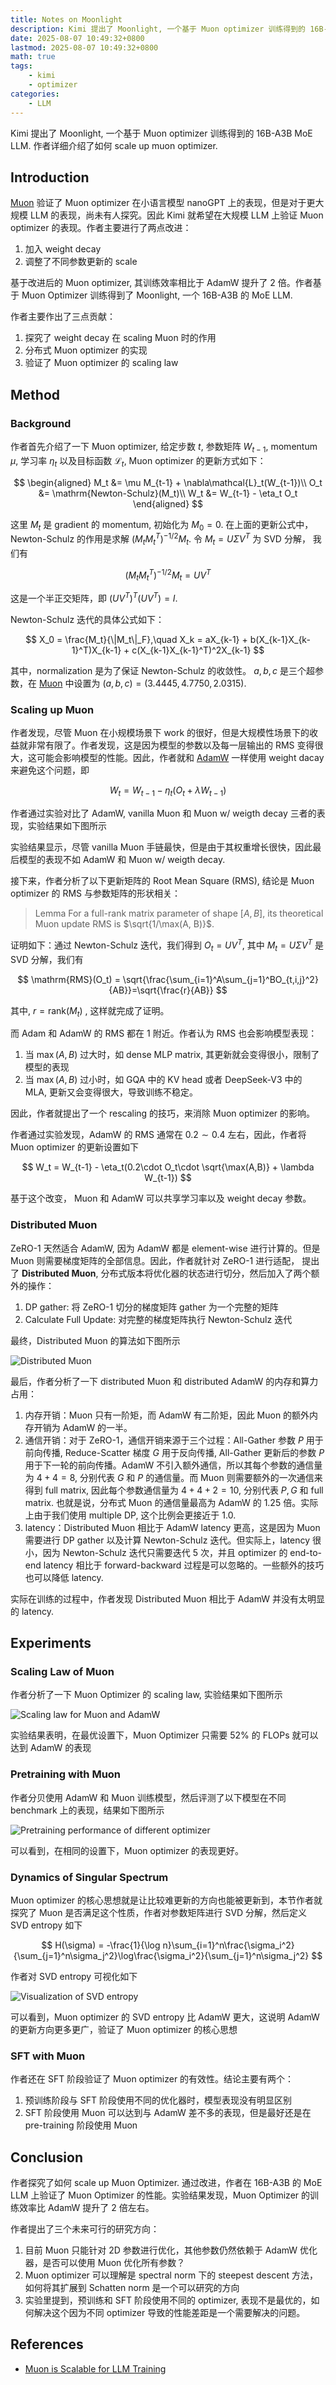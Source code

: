 ```yaml
---
title: Notes on Moonlight
description: Kimi 提出了 Moonlight, 一个基于 Muon optimizer 训练得到的 16B-A3B MoE LLM. 作者详细介绍了如何 scale up muon optimizer.
date: 2025-08-07 10:49:32+0800
lastmod: 2025-08-07 10:49:32+0800
math: true
tags: 
    - kimi
    - optimizer
categories:
    - LLM 
---
```



Kimi 提出了 Moonlight, 一个基于 Muon optimizer 训练得到的 16B-A3B MoE LLM. 作者详细介绍了如何 scale up muon optimizer.

## Introduction

[Muon](https://maosong.website/p/notes-on-muon-blog/) 验证了 Muon optimizer 在小语言模型 nanoGPT 上的表现，但是对于更大规模 LLM 的表现，尚未有人探究。因此 Kimi 就希望在大规模 LLM 上验证 Muon optimizer 的表现。作者主要进行了两点改进：

1. 加入 weight decay
2. 调整了不同参数更新的 scale

基于改进后的 Muon optimizer, 其训练效率相比于 AdamW 提升了 2 倍。作者基于 Muon Optimizer 训练得到了 Moonlight, 一个 16B-A3B 的 MoE LLM.

作者主要作出了三点贡献：

1. 探究了 weight decay 在 scaling Muon 时的作用
2. 分布式 Muon optimizer 的实现
3. 验证了 Muon optimizer 的 scaling law

## Method

### Background

作者首先介绍了一下 Muon optimizer, 给定步数 $t$, 参数矩阵 $W_{t-1}$, momentum $\mu$, 学习率 $\eta_t$ 以及目标函数 $\mathcal{L}_t$, Muon optimizer 的更新方式如下：

$$
\begin{aligned}
M_t &= \mu M_{t-1} + \nabla\mathcal{L}_t(W_{t-1})\\
O_t &= \mathrm{Newton-Schulz}(M_t)\\
W_t &= W_{t-1} - \eta_t O_t
\end{aligned}
$$

这里 $M_t$ 是 gradient 的 momentum, 初始化为 $M_0=0$. 在上面的更新公式中，Newton-Schulz 的作用是求解 $(M_tM_t^T)^{-1/2}M_t$. 令 $M_t=U\Sigma V^T$ 为 SVD 分解， 我们有

$$
(M_tM_t^T)^{-1/2}M_t = UV^T
$$

这是一个半正交矩阵，即 $(UV^T)^T(UV^T)=I$.

Newton-Schulz 迭代的具体公式如下：

$$
X_0 = \frac{M_t}{\|M_t\|_F},\quad X_k = aX_{k-1} + b(X_{k-1}X_{k-1}^T)X_{k-1} + c(X_{k-1}X_{k-1}^T)^2X_{k-1}
$$

其中，normalization 是为了保证 Newton-Schulz 的收敛性。 $a,b,c$ 是三个超参数，在 [Muon](Muon.md) 中设置为 $(a,b,c)=(3.4445, 4.7750, 2.0315)$.

### Scaling up Muon

作者发现，尽管 Muon 在小规模场景下 work 的很好，但是大规模性场景下的收益就非常有限了。作者发现，这是因为模型的参数以及每一层输出的 RMS 变得很大，这可能会影响模型的性能。因此，作者就和 [AdamW](AdamW.md) 一样使用 weight dacay 来避免这个问题，即

$$
W_t =W_{t-1} - \eta_t(O_t + \lambda W_{t-1})
$$

作者通过实验对比了 AdamW, vanilla Muon 和 Muon w/ weigth decay 三者的表现，实验结果如下图所示

实验结果显示，尽管 vanilla Muon 手链最快，但是由于其权重增长很快，因此最后模型的表现不如 AdamW 和 Muon w/ weigth decay.

接下来，作者分析了以下更新矩阵的 Root Mean Square (RMS), 结论是 Muon optimizer 的 RMS 与参数矩阵的形状相关：

> Lemma
> For a full-rank matrix parameter of shape $[A, B]$, its theoretical Muon update RMS is $\sqrt{1/\max(A, B)}$.

证明如下：通过 Newton-Schulz 迭代，我们得到 $O_t=UV^T$, 其中 $M_t=U\Sigma V^T$ 是 SVD 分解，我们有

$$
\mathrm{RMS}(O_t) = \sqrt{\frac{\sum_{i=1}^A\sum_{j=1}^BO_{t,i,j}^2}{AB}}=\sqrt{\frac{r}{AB}}
$$

其中, $r=\mathrm{rank}(M_t)$ , 这样就完成了证明。

而 Adam 和 AdamW 的 RMS 都在 $1$ 附近。作者认为 RMS 也会影响模型表现：

1. 当 $\max(A,B)$ 过大时，如 dense MLP matrix, 其更新就会变得很小，限制了模型的表现
2. 当 $\max(A,B)$ 过小时，如 GQA 中的 KV head 或者 DeepSeek-V3 中的 MLA, 更新又会变得很大，导致训练不稳定。

因此，作者就提出了一个 rescaling 的技巧，来消除 Muon optimizer 的影响。

作者通过实验发现，AdamW 的 RMS 通常在 $0.2\sim0.4$ 左右，因此，作者将 Muon optimizer 的更新设置如下

$$
W_t = W_{t-1} - \eta_t(0.2\cdot O_t\cdot \sqrt{\max(A,B)} + \lambda W_{t-1})
$$

基于这个改变， Muon 和 AdamW 可以共享学习率以及 weight decay 参数。

### Distributed Muon

ZeRO-1 天然适合 AdamW, 因为 AdamW 都是 element-wise 进行计算的。但是 Muon 则需要梯度矩阵的全部信息。因此，作者就针对 ZeRO-1 进行适配， 提出了 **Distributed Muon**,  分布式版本将优化器的状态进行切分，然后加入了两个额外的操作：

1. DP gather: 将 ZeRO-1 切分的梯度矩阵 gather 为一个完整的矩阵
2. Calculate Full Update: 对完整的梯度矩阵执行 Newton-Schulz 迭代

最终，Distributed Muon 的算法如下图所示

![Distributed Muon](Moonlight-Distributed-muon.png)

最后，作者分析了一下 distributed Muon 和 distributed AdamW 的内存和算力占用：

1. 内存开销：Muon 只有一阶矩，而 AdamW 有二阶矩，因此 Muon 的额外内存开销为 AdamW 的一半。
2. 通信开销：对于 ZeRO-1，通信开销来源于三个过程：All-Gather 参数 $P$ 用于前向传播, Reduce-Scatter 梯度 $G$ 用于反向传播, All-Gather 更新后的参数 $P$ 用于下一轮的前向传播。AdamW 不引入额外通信，所以其每个参数的通信量为 $4+4=8$, 分别代表 $G$ 和 $P$ 的通信量。而 Muon 则需要额外的一次通信来得到 full matrix, 因此每个参数通信量为 $4+4+2=10$, 分别代表 $P, G$ 和 full matrix. 也就是说，分布式 Muon 的通信量最高为 AdamW 的 $1.25$ 倍。实际上由于我们使用 multiple DP, 这个比例会更接近于 $1.0$.
3. latency：Distributed Muon 相比于 AdamW latency 更高，这是因为 Muon 需要进行 DP gather 以及计算 Newton-Schulz 迭代。但实际上，latency 很小，因为 Newton-Schulz 迭代只需要迭代 5 次，并且 optimizer 的 end-to-end latency 相比于 forward-backward 过程是可以忽略的。一些额外的技巧也可以降低 latency.

实际在训练的过程中，作者发现 Distributed Muon 相比于 AdamW 并没有太明显的 latency.

## Experiments

### Scaling Law of Muon

作者分析了一下 Muon Optimizer 的 scaling law, 实验结果如下图所示

![Scaling law for Muon and AdamW](Moonlight-scaling-law.png)

实验结果表明，在最优设置下，Muon Optimizer 只需要 $52\%$ 的 FLOPs 就可以达到 AdamW 的表现

### Pretraining with Muon

作者分贝使用 AdamW 和 Muon 训练模型，然后评测了以下模型在不同 benchmark 上的表现，结果如下图所示

![Pretraining performance of different optimizer](Moonlight-pre-training-performance.png)

可以看到，在相同的设置下，Muon optimizer 的表现更好。

### Dynamics of Singular Spectrum

Muon optimizer 的核心思想就是让比较难更新的方向也能被更新到，本节作者就探究了 Muon 是否满足这个性质，作者对参数矩阵进行 SVD 分解，然后定义 SVD entropy 如下

$$
H(\sigma) = -\frac{1}{\log n}\sum_{i=1}^n\frac{\sigma_i^2}{\sum_{j=1}^n\sigma_j^2}\log\frac{\sigma_i^2}{\sum_{j=1}^n\sigma_j^2}
$$

作者对 SVD entropy 可视化如下

![Visualization of SVD entropy](Muonlight-SVD-entropy.png)

可以看到，Muon optimizer 的 SVD entropy 比 AdamW 更大，这说明 AdamW 的更新方向更多更广，验证了 Muon optimizer 的核心思想

### SFT with Muon

作者还在 SFT 阶段验证了 Muon optimizer 的有效性。结论主要有两个：

1. 预训练阶段与 SFT 阶段使用不同的优化器时，模型表现没有明显区别
2. SFT 阶段使用 Muon 可以达到与 AdamW 差不多的表现，但是最好还是在 pre-training 阶段使用 Muon

## Conclusion

作者探究了如何 scale up Muon Optimizer. 通过改进，作者在 16B-A3B 的 MoE LLM 上验证了 Muon Optimizer 的性能。实验结果发现，Muon Optimizer 的训练效率比 AdamW 提升了 2 倍左右。

作者提出了三个未来可行的研究方向：

1. 目前 Muon 只能针对 2D 参数进行优化，其他参数仍然依赖于 AdamW 优化器，是否可以使用 Muon 优化所有参数？
2. Muon optimizer 可以理解是 spectral norm 下的 steepest descent 方法，如何将其扩展到 Schatten norm 是一个可以研究的方向
3. 实验里提到，预训练和 SFT 阶段使用不同的 optimizer, 表现不是最优的，如何解决这个因为不同 optimizer 导致的性能差距是一个需要解决的问题。

## References

- [Muon is Scalable for LLM Training](http://arxiv.org/abs/2502.16982)
